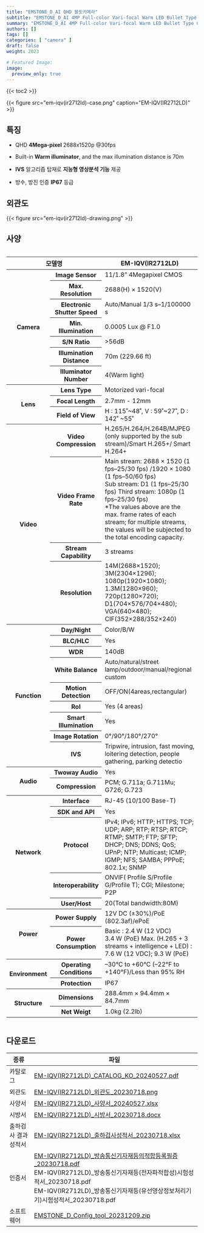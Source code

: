```yaml
---
title: "EMSTONE_D_AI QHD 블릿카메라"
subtitle: "EMSTONE_D_AI 4MP Full-color Vari-focal Warm LED Bullet Type Camera"
summary: "EMSTONE_D_AI 4MP Full-color Vari-focal Warm LED Bullet Type Camera"
authors: []
tags: []
categories: [ "camera" ]
draft: false
weight: 2023

# Featured Image:
image:
  preview_only: true
---
```


{{< toc2 >}}

<div class="container">
<div class="row justify-content-center align-items-center">
<div class="col-sm-6">

{{< figure src="em-iqv(ir2712ld)-case.png" caption="EM-IQV(IR2712LD)" >}}

</div>
</div>
</div>

<div class="container">
<div class="row justify-content-center">
<div class="col-sm-6 pl-0">

## 특징

- QHD **4Mega-pixel** 2688x1520p @30fps
- Built-in **Warm illuminator**, and the max illumination distance is 70m
- **IVS** 알고리즘 탑재로 **지능형 영상분석 기능** 제공

- 방수, 방진 인증 **IP67** 등급


</div>
<div class="col-sm-6 pl-0">

## 외관도

{{< figure src="em-iqv(ir2712ld)-drawing.png" >}}

</div>
</div>
</div>

## 사양

<div style="overflow-x: auto">
<table class="spec">
<thead>
<tr>
<th colspan="2">모델명</th>
<th>EM-IQV(IR2712LD)</th>
</tr>
</thead>
<tbody>
<tr>
<th rowspan="7">Camera</th>
<th>Image Sensor</th>
<td>11/1.8” 4Megapixel CMOS</td>
</tr>
<tr>
<th>Max. Resolution</th>
<td>2688(H) × 1520(V)</td>
</tr>
<tr>
<th>Electronic Shutter Speed</th>
<td>Auto/Manual 1/3 s–1/100000 s</td>
</tr>
<tr>
<th>Min. Illumination</th>
<td>0.0005 Lux @ F1.0</td>
</tr>
<tr>
<th>S/N Ratio</th>
<td>>56dB</td>
</tr>
<tr>
<th>Illumination Distance</th>
<td>70m (229.66 ft)</td>
</tr>
<tr>
<th>Illuminator Number</th>
<td>4(Warm light)</td>
</tr>
<tr>
<th rowspan="3">Lens</th>
<th>Lens Type</th>
<td>Motorized vari-focal</td>
</tr>
<tr>
<th>Focal Length</th>
<td>2.7mm - 12mm</td>
</tr>
<tr>
<th>Field of View</th>
<td>H : 115˚~48˚, V : 59˚~27˚, D : 142˚ ~55˚</td>
</tr>
<tr>
<th rowspan="4">Video</th>
<th>Video Compression</th>
<td>H.265/H.264/H.264B/MJPEG (only supported by the sub stream)/Smart H.265+/ Smart H.264+</td>
</tr>
<tr>
<th>Video Frame Rate</th>
<td>Main stream: 2688 × 1520 (1 fps–25/30 fps) /1920 × 1080 (1 fps–50/60 fps)<br>
Sub stream: D1 (1 fps–25/30 fps) Third stream: 1080p (1 fps–25/30 fps)<br>
*The values above are the max. frame rates of each stream; for multiple streams, the values will be subjected to the total encoding capacity.</td>
</tr>
<tr>
<th>Stream Capability</th>
<td>3 streams</td>
</tr>
<tr>
<th>Resolution</th>
<td>14M(2688×1520); 3M(2304×1296); 1080p(1920×1080); 1.3M(1280×960); 720p(1280×720); D1(704×576/704×480); VGA(640×480); CIF(352×288/352×240)</td>
</tr>
<th rowspan="9">Function</th>
<th>Day/Night</th>
<td>Color/B/W</td>
</tr>
<tr>
<th>BLC/HLC</th>
<td>Yes</td>
</tr>
<tr>
<th>WDR</th>
<td>140dB</td>
</tr>
<tr>
<th>White Balance</th>
<td>Auto/natural/street lamp/outdoor/manual/regional custom</td>
</tr>
<tr>
<th>Motion Detection</th>
<td>OFF/ON(4areas,rectangular)</td>
</tr>
<tr>
<th>RoI</th>
<td>Yes (4 areas)</td>
</tr>
<tr>
<th>Smart Illumination</th>
<td>Yes</td>
</tr>
<tr>
<th>Image Rotation</th>
<td>0°/90°/180°/270°</td>
</tr>
<tr>
<th>IVS</th>
<td>Tripwire, intrusion, fast moving, loitering detection, people gathering, parking detectio</td>
</tr>
<tr>
<th rowspan="2">Audio</th>
<th>Twoway Audio</th>
<td>Yes</td>
</tr>
<tr>
<th>Compression</th>
<td>PCM; G.711a; G.711Mu; G726; G.723</td>
</tr>
<tr>
<th rowspan="5">Network</th>
<th>Interface</th>
<td>RJ-45 (10/100 Base-T)</td>
</tr>
<tr>
<th>SDK and API</th>
<td>Yes</td>
</tr>
<tr>
<th>Protocol</th>
<td>IPv4; IPv6; HTTP; HTTPS; TCP; UDP; ARP; RTP; RTSP; RTCP; RTMP; SMTP; FTP; SFTP; DHCP; DNS; DDNS; QoS; UPnP; NTP; Multicast; ICMP; IGMP; NFS; SAMBA; PPPoE; 802.1x; SNMP</td>
</tr>
<tr>
<th>Interoperability</th>
<td>ONVIF( Profile S/Profile G/Profile T); CGI; Milestone; P2P</td>
</tr>
<tr>
<th>User/Host</th>
<td>20(Total bandwidth:80M)</td>
</tr>
<th rowspan="2">Power</th>
<th>Power Supply</th>
<td>12V DC (±30%)/PoE (802.3af)/ePoE</td>
</tr>
<tr>
<th>Power Consumption</th>
<td>Basic : 2.4 W (12 VDC)<br>3.4 W (PoE) Max. (H.265 + 3 streams + intelligence + LED) : 7.6 W (12 VDC); 9.3 W (PoE)</td>
</tr>
<th rowspan="2">Environment</th>
<th>Operating Conditions</th>
<td>–30°C to +60°C (–22°F to +140°F)/Less than 95% RH</td>
</tr>
<tr>
<th>Protection</th>
<td>IP67</td>
</tr>
<th rowspan="2">Structure</th>
<th>Dimensions</th>
<td>288.4mm × 94.4mm × 84.7mm</td>
</tr>
<tr>
<th>Net Weigt</th>
<td>1.0kg (2.2lb)</td>
</tr>
</tbody>
</table>
</div>

## 다운로드

종류 | 파일
---- | ----
카탈로그 | [EM-IQV(IR2712LD)_CATALOG_KO_20240527.pdf](https://www.emstone.com/data/sales/ko/EM-IQV(IR2712LD)_CATALOG_KO_20240527.pdf)
외관도 | [EM-IQV(IR2712LD)_외관도_20230718.png](https://www.emstone.com/data/sales/ko/EM-IQV(IR2712LD)_외관도_20230718.png)
사양서 | [EM-IQV(IR2712LD)_사양서_20240527.xlsx](https://www.emstone.com/data/sales/ko/EM-IQV(IR2712LD)_사양서_20240527.xlsx)
시방서 | [EM-IQV(IR2712LD)_시방서_20230718.docx](https://www.emstone.com/data/sales/ko/EM-IQV(IR2712LD)_시방서_20230718.docx)
출하검사 결과 성적서 | [EM-IQV(IR2712LD)_출하검사성적서_20230718.xlsx](https://www.emstone.com/data/sales/ko/EM-IQV(IR2712LD)_출하검사성적서_20230718.xlsx)
인증서 | [EM-IQV(IR2712LD)_방송통신기자재등의적합등록필증_20230718.pdf](https://www.emstone.com/data/sales/ko/EM-IQV(IR2712LD)_방송통신기자재등의적합등록필증_20230718.pdf)<br>EM-IQV(IR2712LD)_방송통신기자재등(전자파적합성)시험성적서_20230718.pdf<br>EM-IQV(IR2712LD)_방송통신기자재등(유선영상정보처리기기)시험성적서_20230718.pdf
소프트웨어 | [EMSTONE_D_Config_tool_20231209.zip](https://www.emstone.com/data/sales/ko/EMSTONE_D_Config_tool_20231209.zip)